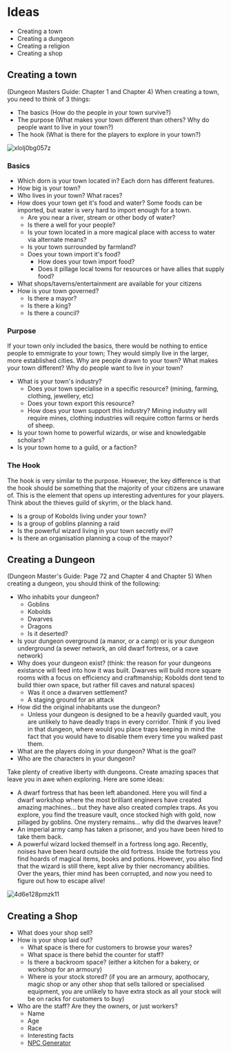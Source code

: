 # Ideas
- Creating a town
- Creating a dungeon
- Creating a religion
- Creating a shop

## Creating a town
(Dungeon Masters Guide: Chapter 1 and Chapter 4)
When creating a town, you need to think of 3 things:
- The basics (How do the people in your town survive?)
- The purpose (What makes your town different than others? Why do people want to live in your town?)
- The hook (What is there for the players to explore in your town?)

![xlolj0bg057z](https://github.com/user-attachments/assets/aabb9392-e90e-4254-878b-92d07c7cfd6c)

### Basics
- Which dorn is your town located in? Each dorn has different features.
- How big is your town?
- Who lives in your town? What races?
- How does your town get it's food and water? Some foods can be imported, but water is very hard to import enough for a town.
  - Are you near a river, stream or other body of water?
  - Is there a well for your people?
  - Is your town located in a more magical place with access to water via alternate means?
  - Is your town surrounded by farmland?
  - Does your town import it's food?
    - How does your town import food?
    - Does it pillage local towns for resources or have allies that supply food?
- What shops/taverns/entertainment are available for your citizens
- How is your town governed?
  - Is there a mayor?
  - Is there a king?
  - Is there a council?
 
### Purpose
If your town only included the basics, there would be nothing to entice people to emmigrate to your town; They would simply live in the larger, more established cities. Why are people drawn to your town? What makes your town different? Why do people want to live in your town?
- What is your town's industry?
  - Does your town specialise in a specific resource? (mining, farming, clothing, jewellery, etc)
  - Does your town export this resource?
  - How does your town support this industry? Mining industry will require mines, clothing industries will require cotton farms or herds of sheep.
- Is your town home to powerful wizards, or wise and knowledgable scholars?
- Is your town home to a guild, or a faction?

### The Hook
The hook is very similar to the purpose. However, the key difference is that the hook should be something that the majority of your citizens are unaware of. This is the element that opens up interesting adventures for your players. Think about the thieves guild of skyrim, or the black hand.
- Is a group of Kobolds living under your town?
- Is a group of goblins planning a raid
- Is the powerful wizard living in your town secretly evil?
- Is there an organisation planning a coup of the mayor?

## Creating a Dungeon
(Dungeon Master's Guide: Page 72 and Chapter 4 and Chapter 5)
When creating a dungeon, you should think of the following:
- Who inhabits your dungeon?
  - Goblins
  - Kobolds
  - Dwarves
  - Dragons
  - Is it deserted?
- Is your dungeon overground (a manor, or a camp) or is your dungeon underground (a sewer network, an old dwarf fortress, or a cave network)
- Why does your dungeon exist? (think: the reason for your dungeons existance will feed into how it was built. Dwarves will build more square rooms with a focus on efficiency and craftmanship; Kobolds dont tend to build thier own space, but rather fill caves and natural spaces)
  - Was it once a dwarven settlement?
  - A staging ground for an attack
- How did the original inhabitants use the dungeon?
  - Unless your dungeon is designed to be a heavily guarded vault, you are unlikely to have deadly traps in every corridor. Think if you lived in that dungeon, where would you place traps keeping in mind the fact that you would have to disable them every time you walked past them.
- What are the players doing in your dungeon? What is the goal?
- Who are the characters in your dungeon?

Take plenty of creative liberty with dungeons. Create amazing spaces that leave you in awe when exploring. Here are some ideas:
- A dwarf fortress that has been left abandoned. Here you will find a dwarf workshop where the most brilliant engineers have created amazing machines... but they have also created complex traps. As you explore, you find the treasure vault, once stocked high with gold, now pillaged by goblins. One mystery remains... why did the dwarves leave?
- An imperial army camp has taken a prisoner, and you have been hired to take them back.
- A powerful wizard locked themself in a fortress long ago. Recently, noises have been heard outside the old fortress. Inside the fortress you find hoards of magical items, books and potions. However, you also find that the wizard is still there, kept alive by thier necromancy abilities. Over the years, thier mind has been corrupted, and now you need to figure out how to escape alive!

![4d6e128pmzk11](https://github.com/user-attachments/assets/0186b693-649d-499a-b6a9-13007f9222a1)

## Creating a Shop
- What does your shop sell?
- How is your shop laid out?
  - What space is there for customers to browse your wares?
  - What space is there behid the counter for staff?
  - Is there a backroom space? (either a kitchen for a bakery, or workshop for an armoury)
  - Where is your stock stored? (if you are an armoury, apothocary, magic shop or any other shop that sells tailored or specialised equipment, you are unlikely to have extra stock as all your stock will be on racks for customers to buy)
- Who are the staff? Are they the owners, or just workers?
  - Name
  - Age
  - Race
  - Interesting facts
  - [NPC Generator](https://www.npcgenerator.com/)




